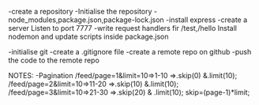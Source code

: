 -create a repository
-Initialise the repository
-node_modules,package.json,package-lock.json
-install express
-create a server
Listen to port 7777
-write request handlers fir /test,/hello
Install nodemon and update scripts inside package.json

-initialise git
-create a .gitignore file
-create a remote repo on github
-push the code to the remote repo

NOTES:
-Pagination
/feed/page=1&limit=10=>1-10 =>.skip(0) &.limit(10);
/feed/page=2&limit=10=>11-20 =>.skip(10) &.limit(10);
/feed/page=3&limit=10=>21-30 =>.skip(20) & .limit(10);
skip=(page-1)*limit;
